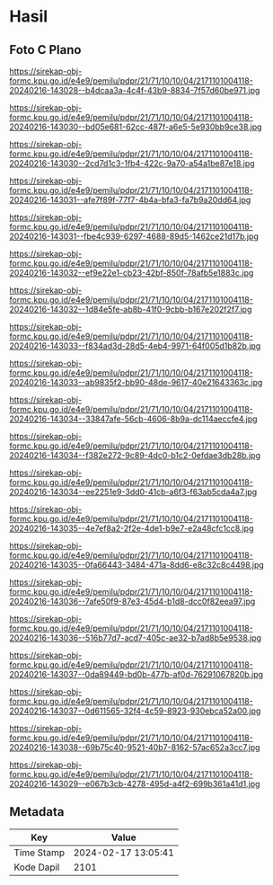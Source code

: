 # Hasil

## Foto C Plano

https://sirekap-obj-formc.kpu.go.id/e4e9/pemilu/pdpr/21/71/10/10/04/2171101004118-20240216-143028--b4dcaa3a-4c4f-43b9-8834-7f57d60be971.jpg

https://sirekap-obj-formc.kpu.go.id/e4e9/pemilu/pdpr/21/71/10/10/04/2171101004118-20240216-143030--bd05e681-62cc-487f-a6e5-5e930bb9ce38.jpg

https://sirekap-obj-formc.kpu.go.id/e4e9/pemilu/pdpr/21/71/10/10/04/2171101004118-20240216-143030--2cd7d1c3-1fb4-422c-9a70-a54a1be87e18.jpg

https://sirekap-obj-formc.kpu.go.id/e4e9/pemilu/pdpr/21/71/10/10/04/2171101004118-20240216-143031--afe7f89f-77f7-4b4a-bfa3-fa7b9a20dd64.jpg

https://sirekap-obj-formc.kpu.go.id/e4e9/pemilu/pdpr/21/71/10/10/04/2171101004118-20240216-143031--fbe4c939-6297-4688-89d5-1462ce21d17b.jpg

https://sirekap-obj-formc.kpu.go.id/e4e9/pemilu/pdpr/21/71/10/10/04/2171101004118-20240216-143032--ef9e22e1-cb23-42bf-850f-78afb5e1883c.jpg

https://sirekap-obj-formc.kpu.go.id/e4e9/pemilu/pdpr/21/71/10/10/04/2171101004118-20240216-143032--1d84e5fe-ab8b-41f0-9cbb-b167e202f2f7.jpg

https://sirekap-obj-formc.kpu.go.id/e4e9/pemilu/pdpr/21/71/10/10/04/2171101004118-20240216-143033--f834ad3d-28d5-4eb4-9971-64f005d1b82b.jpg

https://sirekap-obj-formc.kpu.go.id/e4e9/pemilu/pdpr/21/71/10/10/04/2171101004118-20240216-143033--ab9835f2-bb90-48de-9617-40e21643363c.jpg

https://sirekap-obj-formc.kpu.go.id/e4e9/pemilu/pdpr/21/71/10/10/04/2171101004118-20240216-143034--33847afe-56cb-4606-8b9a-dc114aeccfe4.jpg

https://sirekap-obj-formc.kpu.go.id/e4e9/pemilu/pdpr/21/71/10/10/04/2171101004118-20240216-143034--f382e272-9c89-4dc0-b1c2-0efdae3db28b.jpg

https://sirekap-obj-formc.kpu.go.id/e4e9/pemilu/pdpr/21/71/10/10/04/2171101004118-20240216-143034--ee2251e9-3dd0-41cb-a6f3-f63ab5cda4a7.jpg

https://sirekap-obj-formc.kpu.go.id/e4e9/pemilu/pdpr/21/71/10/10/04/2171101004118-20240216-143035--4e7ef8a2-2f2e-4de1-b9e7-e2a48cfc1cc8.jpg

https://sirekap-obj-formc.kpu.go.id/e4e9/pemilu/pdpr/21/71/10/10/04/2171101004118-20240216-143035--0fa66443-3484-471a-8dd6-e8c32c8c4498.jpg

https://sirekap-obj-formc.kpu.go.id/e4e9/pemilu/pdpr/21/71/10/10/04/2171101004118-20240216-143036--7afe50f9-87e3-45d4-b1d8-dcc0f82eea97.jpg

https://sirekap-obj-formc.kpu.go.id/e4e9/pemilu/pdpr/21/71/10/10/04/2171101004118-20240216-143036--516b77d7-acd7-405c-ae32-b7ad8b5e9538.jpg

https://sirekap-obj-formc.kpu.go.id/e4e9/pemilu/pdpr/21/71/10/10/04/2171101004118-20240216-143037--0da89449-bd0b-477b-af0d-76291067820b.jpg

https://sirekap-obj-formc.kpu.go.id/e4e9/pemilu/pdpr/21/71/10/10/04/2171101004118-20240216-143037--0d611565-32f4-4c59-8923-930ebca52a00.jpg

https://sirekap-obj-formc.kpu.go.id/e4e9/pemilu/pdpr/21/71/10/10/04/2171101004118-20240216-143038--69b75c40-9521-40b7-8162-57ac652a3cc7.jpg

https://sirekap-obj-formc.kpu.go.id/e4e9/pemilu/pdpr/21/71/10/10/04/2171101004118-20240216-143029--e067b3cb-4278-495d-a4f2-699b361a41d1.jpg


## Metadata

| Key        | Value               |
| ---------- | ------------------- |
| Time Stamp | 2024-02-17 13:05:41 |
| Kode Dapil | 2101                |



